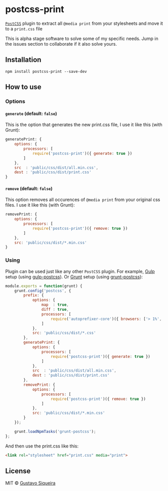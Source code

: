 # postcss-print

[`PostCSS`](https://github.com/postcss/postcss) plugin to extract all `@media print` from your stylesheets and move it to a `print.css` file

This is alpha stage software to solve some of my specific needs. Jump in the issues section to collaborate if it also solve yours.

## Installation

```shell
npm install postcss-print --save-dev
```


## How to use

### Options

#### `generate` (default: `false`)

This is the option that generates the new print.css file, I use it like this (with Grunt):

```js
generatePrint: {
    options: {
        processors: [
            require('postcss-print')({ generate: true })
        ]
    },
    src  : 'public/css/dist/all.min.css',
    dest : 'public/css/dist/print.css'
}
```

#### `remove` (default: `false`)

This option removes all occurences of `@media print` from your original css files. I use it like this (with Grunt):

```js
removePrint: {
    options: {
        processors: [
            require('postcss-print')({ remove: true })
        ]
    },
    src: 'public/css/dist/*.min.css'
}
```

### Using

Plugin can be used just like any other `PostCSS` plugin. For example, [Gulp](https://github.com/gulpjs/gulp) setup (using [gulp-postcss](https://github.com/w0rm/gulp-postcss)).
Or [Grunt](https://github.com/gruntjs/grunt) setup (using [grunt-postcss](https://github.com/nDmitry/grunt-postcss)):

```js
module.exports = function(grunt) {
    grunt.config('postcss', {
        prefix: {
            options: {
                map  : true,
                diff : true,
                processors: [
                    require('autoprefixer-core')({ browsers: ['> 1%', 'last 1 version', 'ie 8', 'ie 9'] })
                ]
            },
            src: 'public/css/dist/*.css'
        },
        generatePrint: {
            options: {
                processors: [
                    require('postcss-print')({ generate: true })
                ]
            },
            src  : 'public/css/dist/all.min.css',
            dest : 'public/css/dist/print.css'
        },
        removePrint: {
            options: {
                processors: [
                    require('postcss-print')({ remove: true })
                ]
            },
            src: 'public/css/dist/*.min.css'
        }
    });

    grunt.loadNpmTasks('grunt-postcss');
};
```

And then use the print.css like this:

```html
<link rel="stylesheet" href="print.css" media="print">
```

## License
MIT © [Gustavo Siqueira](http://twitter.com/Dr_Gustavo)
